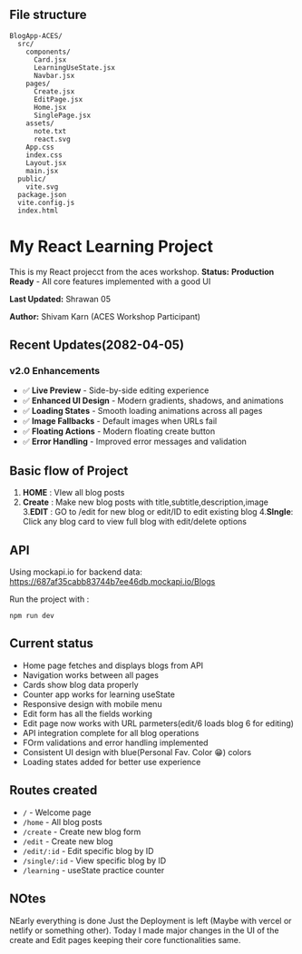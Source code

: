 ## File structure

```
BlogApp-ACES/
  src/
    components/
      Card.jsx
      LearningUseState.jsx
      Navbar.jsx 
    pages/
      Create.jsx
      EditPage.jsx
      Home.jsx
      SinglePage.jsx
    assets/
      note.txt
      react.svg
    App.css
    index.css
    Layout.jsx
    main.jsx
  public/
    vite.svg
  package.json
  vite.config.js
  index.html
```

# My React Learning Project

This is my React projecct from the aces workshop.
**Status:** **Production Ready** - All core features implemented with a good UI

**Last Updated:** Shrawan 05

**Author:** Shivam Karn (ACES Workshop Participant)

## Recent Updates(2082-04-05)

### **v2.0 Enhancements**

- ✅ **Live Preview** - Side-by-side editing experience
- ✅ **Enhanced UI Design** - Modern gradients, shadows, and animations
- ✅ **Loading States** - Smooth loading animations across all pages
- ✅ **Image Fallbacks** - Default images when URLs fail
- ✅ **Floating Actions** - Modern floating create button
- ✅ **Error Handling** - Improved error messages and validation

## Basic flow of Project

1. **HOME** : VIew all blog posts
2. **Create** : Make new blog posts with title,subtitle,description,image 3.**EDIT** : GO to /edit for new blog or edit/ID to edit existing blog 4.**SIngle**: Click any blog card to view full blog with edit/delete options

## API

Using mockapi.io for backend data: https://687af35cabb83744b7ee46db.mockapi.io/Blogs

Run the project with :

```
npm run dev
```

## Current status

- Home page fetches and displays blogs from API
- Navigation works between all pages
- Cards show blog data properly
- Counter app works for learning useState
- Responsive design with mobile menu
- Edit form has all the fields working
- Edit page now works with URL parmeters(edit/6 loads blog 6 for editing)
- API integration complete for all blog operations
- FOrm validations and error handling implemented
- Consistent UI design with blue(Personal Fav. Color 😁) colors
- Loading states added for better use experience

## Routes created

- `/` - Welcome page
- `/home` - All blog posts
- `/create` - Create new blog form
- `/edit` - Create new blog
- `/edit/:id` - Edit specific blog by ID
- `/single/:id` - View specific blog by ID
- `/learning` - useState practice counter

## NOtes

NEarly everything is done Just the Deployment is left (Maybe with vercel or netlify or something other). Today I made major changes in the UI of the create and Edit pages keeping their core functionalities same. 
